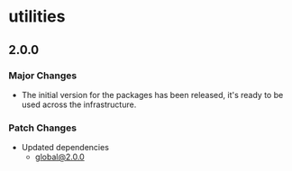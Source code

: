 # utilities

## 2.0.0

### Major Changes

- The initial version for the packages has been released, it's ready to be used across the infrastructure.

### Patch Changes

- Updated dependencies
  - global@2.0.0
